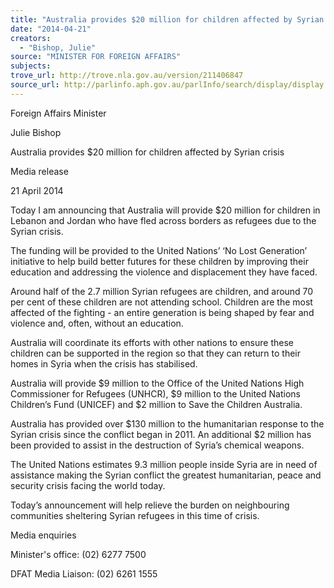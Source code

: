 ```yaml
---
title: "Australia provides $20 million for children affected by Syrian crisis"
date: "2014-04-21"
creators:
  - "Bishop, Julie"
source: "MINISTER FOR FOREIGN AFFAIRS"
subjects:
trove_url: http://trove.nla.gov.au/version/211406847
source_url: http://parlinfo.aph.gov.au/parlInfo/search/display/display.w3p;query=Id%3A%22media/pressrel/3124696%22
---
```


 Foreign Affairs Minister 

 Julie Bishop 

 Australia provides $20 million for children affected by Syrian  crisis 

 Media release 

 21 April 2014 

 Today I am announcing that Australia will provide $20 million for children in  Lebanon and Jordan who have fled across borders as refugees due to the Syrian  crisis. 

 The funding will be provided to the United Nations’ ‘No Lost Generation’ initiative to  help build better futures for these children by improving their education and  addressing the violence and displacement they have faced. 

 Around half of the 2.7 million Syrian refugees are children, and around 70 per cent of  these children are not attending school.  Children are the most affected of the  fighting - an entire generation is being shaped by fear and violence and, often,  without an education. 

 Australia will coordinate its efforts with other nations to ensure these children can be  supported in the region so that they can return to their homes in Syria when the  crisis has stabilised.  

 Australia will provide $9 million to the Office of the United Nations High  Commissioner for Refugees (UNHCR), $9 million to the United Nations Children’s  Fund (UNICEF) and $2 million to Save the Children Australia. 

 Australia has provided over $130 million to the humanitarian response to the Syrian  crisis since the conflict began in 2011.  An additional $2 million has been provided to  assist in the destruction of Syria’s chemical weapons. 

 The United Nations estimates 9.3 million people inside Syria are in need of  assistance making the Syrian conflict the greatest humanitarian, peace and security  crisis facing the world today. 

 Today’s announcement will help relieve the burden on neighbouring communities  sheltering Syrian refugees in this time of crisis. 

 Media enquiries 

 Minister's office: (02) 6277 7500  

 DFAT Media Liaison: (02) 6261 1555 

 

